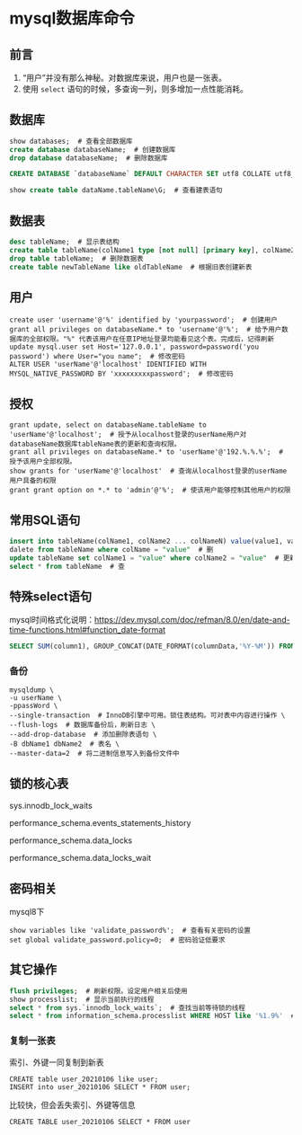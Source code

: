 # mysql数据库命令

## 前言

1. “用户”并没有那么神秘。对数据库来说，用户也是一张表。
2. 使用 `select` 语句的时候，多查询一列，则多增加一点性能消耗。

## 数据库

``` sql
show databases;  # 查看全部数据库
create database databaseName;  # 创建数据库
drop database databaseName;  # 删除数据库

CREATE DATABASE `databaseName` DEFAULT CHARACTER SET utf8 COLLATE utf8_general_ci;  # 指定建表

show create table dataName.tableName\G;  # 查看建表语句
```

## 数据表

``` sql
desc tableName;  # 显示表结构
create table tableName(colName1 type [not null] [primary key], colName2 type [not null] [primary key]);  # 创建新数据表
drop table tableName;  # 删除数据表
create table newTableName like oldTableName  # 根据旧表创建新表
```

## 用户

``` mysql
create user 'username'@'%' identified by 'yourpassword';  # 创建用户
grant all privileges on databaseName.* to 'username'@'%';  # 给予用户数据库的全部权限。"%" 代表该用户在任意IP地址登录均能看见这个表。完成后，记得刷新
update mysql.user set Host='127.0.0.1', password=password('you password') where User="you name";  # 修改密码
ALTER USER 'userName'@'localhost' IDENTIFIED WITH MYSQL_NATIVE_PASSWORD BY 'xxxxxxxxxpassword';  # 修改密码
```

## 授权

```mysql
grant update, select on databaseName.tableName to 'userName'@'localhost';  # 授予从localhost登录的userName用户对databaseName数据库tableName表的更新和查询权限。
grant all privileges on databaseName.* to 'userName'@'192.%.%.%';  # 授予该用户全部权限。
show grants for 'userName'@'localhost'  # 查询从localhost登录的userName用户具备的权限
grant grant option on *.* to 'admin'@'%';  # 使该用户能够控制其他用户的权限
```

## 常用SQL语句

``` sql
insert into tableName(colName1, colName2 ... colNameN) value(value1, value2 ... valueN)  # 增
dalete from tableName where colName = "value"  # 删
update tableName set colName1 = "value" where colName2 = "value"  # 更新表数据
select * from tableName  # 查
```

## 特殊select语句

mysql时间格式化说明：<https://dev.mysql.com/doc/refman/8.0/en/date-and-time-functions.html#function_date-format>

``` sql
SELECT SUM(column1), GROUP_CONCAT(DATE_FORMAT(columnData,'%Y-%M')) FROM test_1 GROUP BY DATE_FORMAT(columnData,'%Y-%M')  # 按月分组
```

### 备份
```
mysqldump \
-u userName \ 
-ppassWord \
--single-transaction  # InnoDB引擎中可用。锁住表结构。可对表中内容进行操作 \
--flush-logs  # 数据库备份后，刷新日志 \
--add-drop-database  # 添加删除表语句 \
-B dbName1 dbName2  # 表名 \
--master-data=2  # 将二进制信息写入到备份文件中 
```

## 锁的核心表

sys.innodb_lock_waits

performance_schema.events_statements_history

performance_schema.data_locks

performance_schema.data_locks_wait

## 密码相关

mysql8下

```mysql
show variables like 'validate_password%';  # 查看有关密码的设置
set global validate_password.policy=0;  # 密码验证低要求
```

## 其它操作

``` sql
flush privileges;  # 刷新权限。设定用户相关后使用
show processlist;  # 显示当前执行的线程
select * from sys.`innodb_lock_waits`;  # 查找当前等待锁的线程
select * from information_schema.processlist WHERE HOST like '%1.9%'  # 查询192.168.1.9的mysql连接数
```

### 复制一张表

索引、外键一同复制到新表

```
CREATE table user_20210106 like user;
INSERT into user_20210106 SELECT * FROM user;
```

比较快，但会丢失索引、外键等信息

```
CREATE TABLE user_20210106 SELECT * FROM user
```

